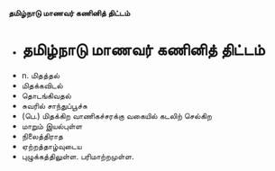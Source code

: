 **தமிழ்நாடு மாணவர் கணினித் திட்டம்**
- # தமிழ்நாடு மாணவர் கணினித் திட்டம்
- n. மிதத்தல்
- மிதக்கவிடல்
- தொடங்கிவதல்
- சுவரில் சாந்துப்பூச்சு
- (பெ.) மிதக்கிற வாணிகச்சரக்கு வகையில் கடலிற் செல்கிற
- மாறும் இயல்புள்ள
- நிலைத்திராத
- ஏற்றத்தாழ்வுடைய
- புழுக்கத்திலுள்ள. பரிமாற்றமுள்ள.

